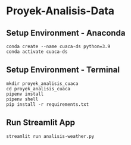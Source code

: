 # Proyek-Analisis-Data
**Setup Environment - Anaconda**
---
```
conda create --name cuaca-ds python=3.9
conda activate cuaca-ds
```
**Setup Environment - Terminal**
---
```
mkdir proyek_analisis_cuaca
cd proyek_analisis_cuaca
pipenv install
pipenv shell
pip install -r requirements.txt
```
**Run Streamlit App**
---
```
streamlit run analisis-weather.py
